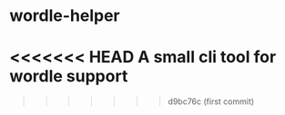 # wordle-helper
<<<<<<< HEAD
A small cli tool for wordle support
=======
>>>>>>> d9bc76c (first commit)
